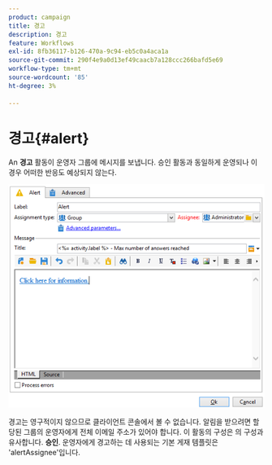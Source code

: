 ```yaml
---
product: campaign
title: 경고
description: 경고
feature: Workflows
exl-id: 8fb36117-b126-470a-9c94-eb5c0a4aca1a
source-git-commit: 290f4e9a0d13ef49caacb7a128ccc266bafd5e69
workflow-type: tm+mt
source-wordcount: '85'
ht-degree: 3%

---
```


# 경고{#alert}



An **경고** 활동이 운영자 그룹에 메시지를 보냅니다. 승인 활동과 동일하게 운영되나 이 경우 어떠한 반응도 예상되지 않는다.

![](assets/edit_alerte.png)

경고는 영구적이지 않으므로 클라이언트 콘솔에서 볼 수 없습니다. 알림을 받으려면 할당된 그룹의 운영자에게 전체 이메일 주소가 있어야 합니다. 이 활동의 구성은 의 구성과 유사합니다. **승인**. 운영자에게 경고하는 데 사용되는 기본 게재 템플릿은 &#39;alertAssignee&#39;입니다.
